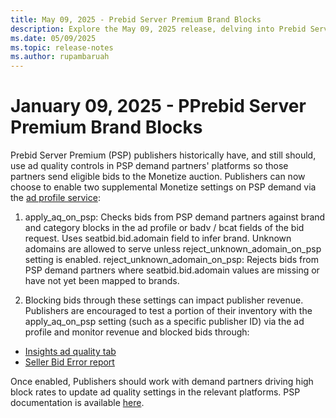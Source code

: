 ```yaml
---
title: May 09, 2025 - Prebid Server Premium Brand Blocks
description: Explore the May 09, 2025 release, delving into Prebid Server Premium Brand Blocks
ms.date: 05/09/2025
ms.topic: release-notes
ms.author: rupambaruah
---
```


# January 09, 2025 - PPrebid Server Premium Brand Blocks

Prebid Server Premium (PSP) publishers historically have, and still should, use ad quality controls in PSP demand partners' platforms so those partners send eligible bids to the Monetize auction. Publishers can now choose to enable two supplemental Monetize settings on PSP demand via the [ad profile service](../digital-platform-api/ad-profile-service.md):
 

1. apply_aq_on_psp: Checks bids from PSP demand partners against brand and category blocks in the ad profile or badv / bcat fields of the bid request. Uses seatbid.bid.adomain field to infer brand. Unknown adomains are allowed to serve unless reject_unknown_adomain_on_psp setting is enabled.
reject_unknown_adomain_on_psp: Rejects bids from PSP demand partners where seatbid.bid.adomain values are missing or have not yet been mapped to brands.

1. Blocking bids through these settings can impact publisher revenue. Publishers are encouraged to test a portion of their inventory with the apply_aq_on_psp setting (such as a specific publisher ID) via the ad profile and monitor revenue and blocked bids through:

 

- [Insights ad quality tab](monetize-insights-ad-quality.md)
- [Seller Bid Error report](seller-bid-error-report.md)
 

Once enabled, Publishers should work with demand partners driving high block rates to update ad quality settings in the relevant platforms. PSP documentation is available [here](prebid-server-premium-ad-quality.md).


